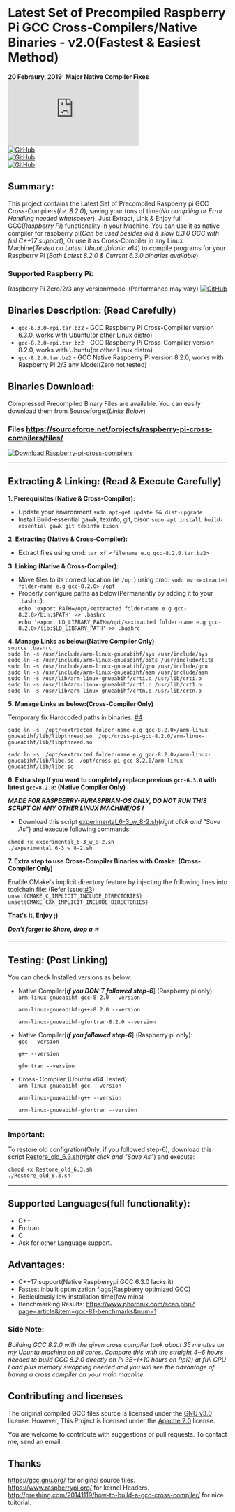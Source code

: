 # Latest Set of Precompiled Raspberry Pi GCC Cross-Compilers/Native Binaries - v2.0(Fastest & Easiest Method)
**20 Febraury, 2019: Major Native Compiler Fixes**    
[![Download Raspberry-pi-cross-compilers](https://sourceforge.net/sflogo.php?type=16&group_id=3021982)](https://sourceforge.net/p/raspberry-pi-cross-compilers/)  
[![GitHub](https://img.shields.io/badge/GCC-v8.2.0-orange.svg?style=for-the-badge)](https://github.com/abhiTronix/raspberry-pi-cross-compilers)  
[![GitHub](https://img.shields.io/badge/Platform-Raspberry%20Pi%202%2F3%20%7C%20Linux%20(x32%2Fx64)-yellow.svg?style=for-the-badge)](https://github.com/abhiTronix/raspberry-pi-cross-compilers)  
[![GitHub](https://img.shields.io/badge/FileStatus-Available-green.svg?style=for-the-badge)](https://github.com/abhiTronix/raspberry-pi-cross-compilers)   
  
## Summary:
This project contains the Latest Set of Precompiled Raspberry pi GCC Cross-Compilers(*i.e. 8.2.0*), saving your tons of time(*No compiling or Error Handling needed whatsoever*). Just Extract, Link & Enjoy full GCC(*Raspberry Pi*) functionality in your Machine. You can use it as native compiler for raspberry pi(*Can be used besides old & slow 6.3.0 GCC with full C++17 support*), Or use it as Cross-Compiler in any Linux Machine(*Tested on Latest Ubuntu/bionic x64*) to compile programs for your Raspberry Pi (*Both Latest 8.2.0 & Current 6.3.0 binaries available*).

### Supported Raspberry Pi:
Raspberry Pi Zero/2/3 any version/model (Performance may vary) <t>[![GitHub](https://img.shields.io/badge/Raspberry%20Pi%20Zero-Not%20Tested-red.svg)](https://github.com/abhiTronix/raspberry-pi-cross-compilers) 

## Binaries Description: (Read Carefully)
- `gcc-6.3.0-rpi.tar.bz2` - GCC Raspberry Pi Cross-Compilier version 6.3.0, works with Ubuntu(or other Linux distro)
- `gcc-8.2.0-rpi.tar.bz2` - GCC Raspberry Pi Cross-Compilier version 8.2.0, works with Ubuntu(or other Linux distro)
- `gcc-8.2.0.tar.bz2` - GCC Native Raspberry Pi version 8.2.0, works with Raspberry Pi 2/3 any Model(Zero not tested)

## Binaries Download:
Compressed Precompiled Binary Files are available.
You can easily download them from Sourceforge:(_Links Below_)  
### Files https://sourceforge.net/projects/raspberry-pi-cross-compilers/files/  
[![Download Raspberry-pi-cross-compilers](https://a.fsdn.com/con/app/sf-download-button)](https://sourceforge.net/projects/raspberry-pi-cross-compilers/files/latest/download)

---

## Extracting & Linking: (Read & Execute Carefully)
**1. Prerequisites (Native & Cross-Compiler):**
   * Update your environment `sudo apt-get update && dist-upgrade`
   * Install Build-essential gawk, texinfo, git, bison `sudo apt install build-essential gawk git texinfo bison`

**2. Extracting  (Native & Cross-Compiler):**
   * Extract files using cmd: `tar xf <filename e.g gcc-8.2.0.tar.bz2>`

**3. Linking  (Native & Cross-Compiler):**
  * Move files to its correct location (ie `/opt`) using cmd: `sudo mv <extracted folder-name e.g gcc-8.2.0> /opt`
  * Properly configure paths as below(Permanently by adding it to your `.bashrc`):  
    `echo 'export PATH=/opt/<extracted folder-name e.g gcc-8.2.0>/bin:$PATH' >> .bashrc`  
    `echo 'export LD_LIBRARY_PATH=/opt/<extracted folder-name e.g gcc-8.2.0>/lib:$LD_LIBRARY_PATH' >> .bashrc`  

 **4. Manage Links as below:(Native Compiler Only)**  
   `source .bashrc`   
   `sudo ln -s /usr/include/arm-linux-gnueabihf/sys /usr/include/sys`   
   `sudo ln -s /usr/include/arm-linux-gnueabihf/bits /usr/include/bits`   
   `sudo ln -s /usr/include/arm-linux-gnueabihf/gnu /usr/include/gnu`   
   `sudo ln -s /usr/include/arm-linux-gnueabihf/asm /usr/include/asm`   
   `sudo ln -s /usr/lib/arm-linux-gnueabihf/crti.o /usr/lib/crti.o`   
   `sudo ln -s /usr/lib/arm-linux-gnueabihf/crt1.o /usr/lib/crt1.o`   
   `sudo ln -s /usr/lib/arm-linux-gnueabihf/crtn.o /usr/lib/crtn.o` 
 
 **5. Manage Links as below:(Cross-Compiler Only)**

   Temporary fix Hardcoded paths in binaries: [#4](https://github.com/abhiTronix/raspberry-pi-cross-compilers/issues/4#issue-403285170)

   ```
   sudo ln -s  /opt/<extracted folder-name e.g gcc-8.2.0>/arm-linux-gnueabihf/lib/libpthread.so  /opt/cross-pi-gcc-8.2.0/arm-linux-gnueabihf/lib/libpthread.so
   
   sudo ln -s  /opt/<extracted folder-name e.g gcc-8.2.0>/arm-linux-gnueabihf/lib/libc.so  /opt/cross-pi-gcc-8.2.0/arm-linux-gnueabihf/lib/libc.so
   ```
   
 **6. Extra step If you want to completely replace previous `gcc-6.3.0` with latest `gcc-8.2.0`: (Native Compiler Only)**
 
 ***MADE FOR RASPBERRY-PI/RASPBIAN-OS ONLY, DO NOT RUN THIS SCRIPT ON ANY OTHER LINUX MACHINE/OS !*** 
 
  * Download this script [experimental_6-3_w_8-2.sh](https://github.com/abhiTronix/raspberry-pi-cross-compilers/blob/master/Tools/experimental_6-3_w_8-2.sh)(_right click and "Save As"_) and execute following commands:

   ```
   chmod +x experimental_6-3_w_8-2.sh
   ./experimental_6-3_w_8-2.sh
   ```
 
 **7. Extra step to use Cross-Compiler Binaries with Cmake: (Cross-Compiler Only)** 


   Enable CMake's implicit directory feature by injecting the following lines into toolchain file: (Refer Issue:[#3](https://github.com/abhiTronix/raspberry-pi-cross-compilers/issues/3#issuecomment-453117354)) 
     ```
     unset(CMAKE_C_IMPLICIT_INCLUDE_DIRECTORIES)
     unset(CMAKE_CXX_IMPLICIT_INCLUDE_DIRECTORIES)
     ```
 
**That's it, Enjoy ;)**  

***Don't forget to Share, drop a :star:***

---

 ## Testing: (Post Linking)
 You can check Installed versions as below:
 * Native Compiler[***if you DON'T followed step-6***] (Raspberry pi only):  
   `arm-linux-gnueabihf-gcc-8.2.0 --version`
   
   `arm-linux-gnueabihf-g++-8.2.0 --version`
   
   `arm-linux-gnueabihf-gfortran-8.2.0 --version`


 * Native Compiler[***if you followed step-6***] (Raspberry pi only):  
   `gcc --version`
   
   `g++ --version`
   
   `gfortran --version`
   

 
 * Cross- Compiler (Ubuntu x64 Tested):  
   `arm-linux-gnueabihf-gcc --version` 
   
   `arm-linux-gnueabihf-g++ --version`
   
   `arm-linux-gnueabihf-gfortran --version`

---

### Important: 
To restore old configration(Only, if you followed step-6), download this script [Restore_old_6.3.sh](https://github.com/abhiTronix/raspberry-pi-cross-compilers/blob/master/Tools/Restore_old_6.3.sh)(_right click and "Save As"_) and execute:

   ```
   chmod +x Restore_old_6.3.sh
   ./Restore_old_6.3.sh
   ```

---
 
## Supported Languages(full functionality):
- C++
- Fortran
- C
- Ask for other Language support.

## Advantages:
- C++17 support(Native Raspberrypi GCC 6.3.0 lacks it)
- Fastest inbuilt optimization flags(Raspberry optimized GCC)
- Rediculously low installation time(few mins)
- Benchmarking Results: https://www.phoronix.com/scan.php?page=article&item=gcc-81-benchmarks&num=1

### Side Note: 
*Building GCC 8.2.0 with the given cross compiler took about 35 minutes on my Ubuntu machine on all cores. Compare this with the straight 4~6 hours needed to build GCC 8.2.0 directly on Pi 3B+(+10 hours on Rpi2) at full CPU Load plus memory swapping needed and you will see the advantage of having a cross compiler on your main machine.*

## Contributing and licenses
The original compiled GCC files source is licensed under the [GNU v3.0](https://www.gnu.org/licenses/gpl-3.0.en.html) license. However, This Project is licensed under the [Apache 2.0](https://github.com/abhiTronix/raspberry-pi-cross-compilers/blob/master/LICENSE) license.

You are welcome to contribute with suggestions or pull requests. To contact me, send an email.
 
## Thanks
https://gcc.gnu.org/ for original source files.   
https://www.raspberrypi.org/ for kernel Headers.   
http://preshing.com/20141119/how-to-build-a-gcc-cross-compiler/ for nice tuitorial.   
